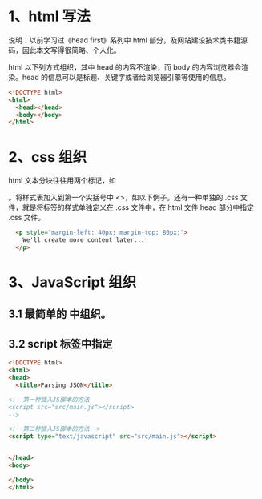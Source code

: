 # 1、html 写法

说明：以前学习过《head first》系列中 html 部分，及网站建设技术类书籍源码，因此本文写得很简略、个人化。

html 以下列方式组织，其中 head 的内容不渲染，而 body 的内容浏览器会渲染。head 的信息可以是标题、关键字或者给浏览器引擎等使用的信息。

```html
<!DOCTYPE html>
<html>
  <head></head>
  <body></body>
</html>
```

# 2、css 组织

html 文本分块往往用两个标记，如 <p></p>。将样式表加入到第一个尖括号中 <>，如以下例子。还有一种单独的 .css 文件，就是将标签的样式单独定义在 .css 文件中，在 html 文件 head 部分中指定 .css 文件。

```html
  <p style="margin-left: 40px; margin-top: 80px;">
    We'll create more content later...
  </p>
```

# 3、JavaScript 组织

## 3.1 最简单的 <script></script> 中组织。
## 3.2 script 标签中指定

```html
<!DOCTYPE html>
<html>
<head>
  <title>Parsing JSON</title>

<!--第一种插入JS脚本的方法
<script src="src/main.js"></script>
-->

<!--第二种插入JS脚本的方法-->
<script type="text/javascript" src="src/main.js"></script>


</head>
<body>

</body>
</html>
```
